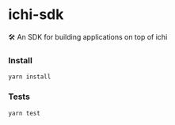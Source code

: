 # ichi-sdk
🛠 An SDK for building applications on top of ichi



### Install
```
yarn install
```
### Tests
```
yarn test
```
